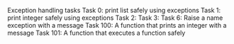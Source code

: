 Exception handling tasks
Task 0: print list safely using exceptions
Task 1: print integer safely using exceptions
Task 2:
Task 3:
Task 6: Raise a name exception with a message
Task 100: A function that prints an integer with a message
Task 101: A function that executes a function safely
